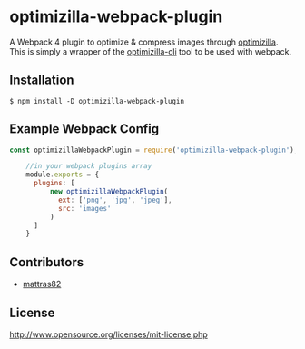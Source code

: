 # optimizilla-webpack-plugin

A Webpack 4 plugin to optimize & compress images through [optimizilla](https://imagecompressor.com/). This is simply a wrapper of the [optimizilla-cli](https://www.npmjs.com/package/optimizilla-cli) tool to be used with webpack.


## Installation
```shell
$ npm install -D optimizilla-webpack-plugin

```

## Example Webpack Config

```javascript
const optimizillaWebpackPlugin = require('optimizilla-webpack-plugin');

    //in your webpack plugins array
    module.exports = {
      plugins: [
          new optimizillaWebpackPlugin(
            ext: ['png', 'jpg', 'jpeg'],
            src: 'images'
          )
      ]
    }
```

## Contributors
 - [mattras82](https://github.com/mattras82)

## License
http://www.opensource.org/licenses/mit-license.php